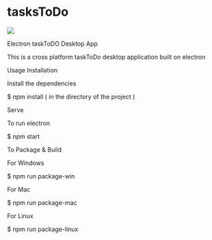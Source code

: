 # tasksToDo

![](https://i.ibb.co/5kfX0VK/Screenshot-at-2019-08-26-00-49-20.png)

Electron taskToDO Desktop App

This is a cross platform taskToDo desktop application built on electron

Usage
Installation

Install the dependencies

$ npm install ( in the directory of the project )

Serve

To run electron

$ npm start

To Package & Build

For Windows

$ npm run package-win

For Mac

$ npm run package-mac

For Linux

$ npm run package-linux

